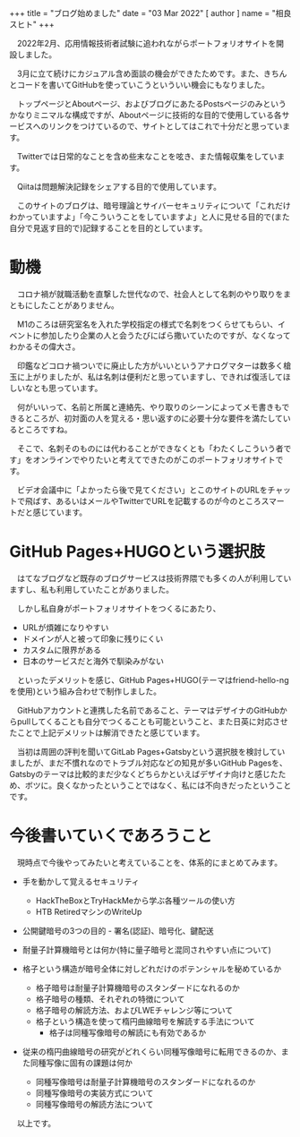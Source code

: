 +++
title = "ブログ始めました"
date = "03 Mar 2022"
[ author ]
name = "相良　スヒト"
+++

　2022年2月、応用情報技術者試験に追われながらポートフォリオサイトを開設しました。

　3月に立て続けにカジュアル含め面談の機会ができたためです。また、きちんとコードを書いてGitHubを使っていこうといういい機会にもなりました。

　トップページとAboutページ、およびブログにあたるPostsページのみというかなりミニマルな構成ですが、Aboutページに技術的な目的で使用している各サービスへのリンクをつけているので、サイトとしてはこれで十分だと思っています。

　Twitterでは日常的なことを含め些末なことを呟き、また情報収集をしています。

　Qiitaは問題解決記録をシェアする目的で使用しています。

　このサイトのブログは、暗号理論とサイバーセキュリティについて「これだけわかっていますよ」「今こういうことをしていますよ」と人に見せる目的で(また自分で見返す目的で)記録することを目的としています。

# 動機
　コロナ禍が就職活動を直撃した世代なので、社会人として名刺のやり取りをまともにしたことがありません。

　M1のころは研究室名を入れた学校指定の様式で名刺をつくらせてもらい、イベントに参加したり企業の人と会うたびにばら撒いていたのですが、なくなってわかるその偉大さ。

　印鑑などコロナ禍ついでに廃止した方がいいというアナログマターは数多く槍玉に上がりましたが、私は名刺は便利だと思っていますし、できれば復活してほしいなとも思っています。

　何がいいって、名前と所属と連絡先、やり取りのシーンによってメモ書きもできるところが、初対面の人を覚える・思い返すのに必要十分な要件を満たしているところですね。

　そこで、名刺そのものには代わることができなくとも「わたくしこういう者です」をオンラインでやりたいと考えてできたのがこのポートフォリオサイトです。

　ビデオ会議中に「よかったら後で見てください」とこのサイトのURLをチャットで飛ばす、あるいはメールやTwitterでURLを記載するのが今のところスマートだと感じています。

# GitHub Pages+HUGOという選択肢
　はてなブログなど既存のブログサービスは技術界隈でも多くの人が利用していますし、私も利用していたことがありました。

　しかし私自身がポートフォリオサイトをつくるにあたり、

* URLが煩雑になりやすい
* ドメインが人と被って印象に残りにくい
* カスタムに限界がある
* 日本のサービスだと海外で馴染みがない

　といったデメリットを感じ、GitHub Pages+HUGO(テーマはfriend-hello-ngを使用)という組み合わせで制作しました。

　GitHubアカウントと連携した名前であること、テーマはデザイナのGitHubからpullしてくることも自分でつくることも可能ということ、また日英に対応させたことで上記デメリットは解消できたと感じています。

　当初は周囲の評判を聞いてGitLab Pages+Gatsbyという選択肢を検討していましたが、まだ不慣れなのでトラブル対応などの知見が多いGitHub Pagesを、Gatsbyのテーマは比較的まだ少なくどちらかといえばデザイナ向けと感じたため、ボツに。良くなかったということではなく、私には不向きだったということです。

# 今後書いていくであろうこと
　現時点で今後やってみたいと考えていることを、体系的にまとめてみます。

* 手を動かして覚えるセキュリティ
  * HackTheBoxとTryHackMeから学ぶ各種ツールの使い方
  * HTB RetiredマシンのWriteUp

* 公開鍵暗号の3つの目的 - 署名(認証)、暗号化、鍵配送

* 耐量子計算機暗号とは何か(特に量子暗号と混同されやすい点について)

* 格子という構造が暗号全体に対しどれだけのポテンシャルを秘めているか
  * 格子暗号は耐量子計算機暗号のスタンダードになれるのか
  * 格子暗号の種類、それぞれの特徴について
  * 格子暗号の解読方法、およびLWEチャレンジ等について
  * 格子という構造を使って楕円曲線暗号を解読する手法について
    * 格子は同種写像暗号の解読にも有効であるか

* 従来の楕円曲線暗号の研究がどれくらい同種写像暗号に転用できるのか、また同種写像に固有の課題は何か
  * 同種写像暗号は耐量子計算機暗号のスタンダードになれるのか
  * 同種写像暗号の実装方式について
  * 同種写像暗号の解読方法について

　以上です。
